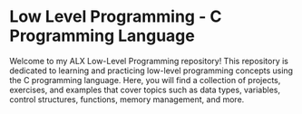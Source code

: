 # Low Level Programming - C Programming Language

Welcome to my ALX Low-Level Programming repository! This repository is dedicated to learning and practicing low-level programming concepts using the C programming language. Here, you will find a collection of projects, exercises, and examples that cover topics such as data types, variables, control structures, functions, memory management, and more.
